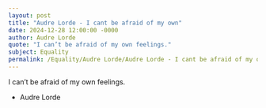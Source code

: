 ```yaml
---
layout: post
title: "Audre Lorde - I cant be afraid of my own"
date: 2024-12-28 12:00:00 -0000
author: Audre Lorde
quote: "I can’t be afraid of my own feelings."
subject: Equality
permalink: /Equality/Audre Lorde/Audre Lorde - I cant be afraid of my own
---
```


I can’t be afraid of my own feelings.

- Audre Lorde
